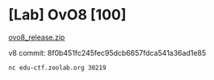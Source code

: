 # [Lab] OvO8 [100]

[ovo8_release.zip](https://drive.google.com/file/d/1vIMysdYS97pZ-sqrPqEORXGY5RIJp2VH/view?usp=sharing)

v8 commit: 8f0b451fc245fec95dcb6657fdca541a36ad1e85

`nc edu-ctf.zoolab.org 30219`
